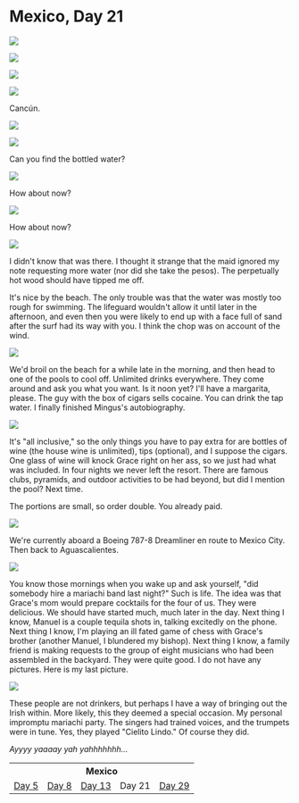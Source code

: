 Mexico, Day 21
==============

![](mexico_35_small.jpg) <!-- 1 clouds -->

![](mexico_36_small.jpg) <!-- 7 feet -->

![](mexico_37_small.jpg) <!-- 11 beach -->

![](mexico_38_small.jpg) <!-- 6 sunset -->

Cancún.

![](mexico_39_small.jpg) <!-- 9 balcony -->

![](mexico_40_small.jpg) <!-- 8 view -->

Can you find the bottled water?

![](mexico_41_small.jpg) <!-- 3 fridge 1 -->

How about now?

![](mexico_42_small.jpg) <!-- 4 fridge 2 -->

How about now?

![](mexico_43_small.jpg) <!-- 5 fridge 3 -->

I didn't know that was there. I thought it strange that the maid ignored my
note requesting more water (nor did she take the pesos).  The perpetually hot
wood should have tipped me off.

It's nice by the beach.  The only trouble was that the water was mostly too
rough for swimming.  The lifeguard wouldn't allow it until later in the
afternoon, and even then you were likely to end up with a face full of sand
after the surf had its way with you.  I think the chop was on account of the
wind.

![](mexico_44_small.jpg) <!-- 2 wind -->

We'd broil on the beach for a while late in the morning, and then head to one
of the pools to cool off.  Unlimited drinks everywhere.  They come around and
ask you what you want.  Is it noon yet?  I'll have a margarita, please.  The
guy with the box of cigars sells cocaine.  You can drink the tap water.  I
finally finished Mingus's autobiography.

![](mexico_45_small.jpg) <!-- 10 pool -->

It's "all inclusive," so the only things you have to pay extra for are
bottles of wine (the house wine is unlimited), tips (optional), and I
suppose the cigars.  One glass of wine will knock Grace right on her ass, so
we just had what was included.  In four nights we never left the resort.
There are famous clubs, pyramids, and outdoor activities to be had beyond,
but did I mention the pool?  Next time.

The portions are small, so order double.  You already paid.

![](mexico_46_small.jpg) <!-- 9b lunch -->

We're currently aboard a Boeing 787-8 Dreamliner en route to Mexico City.  Then
back to Aguascalientes.

![](mexico_47_small.jpg) <!-- 12 bartender -->

You know those mornings when you wake up and ask yourself, "did somebody hire
a mariachi band last night?" Such is life.  The idea was that
Grace's mom would prepare cocktails for the four of us.  They were delicious.
We should have started much, much later in the day.  Next thing I know,
Manuel is a couple tequila shots in, talking excitedly on the phone.  Next
thing I know, I'm playing an ill fated game of chess with Grace's brother
(another Manuel, I blundered my bishop).  Next thing I know, a family friend
is making requests to the group of eight musicians who had been assembled in
the backyard.  They were quite good.  I do not have any pictures.  Here is my
last picture.

![](mexico_48_small.jpg) <!-- 13 margarita -->

These people are not drinkers, but perhaps I have a way of bringing out the
Irish within.  More likely, this they deemed a special occasion.  My personal
impromptu mariachi party.  The singers had trained voices, and the trumpets
were in tune.  Yes, they played "Cielito Lindo."  Of course they did.

_Ayyyy yaaaay yah yahhhhhhh..._

<table class="series">
  <tr><th colspan="5">Mexico</th></tr>
  <tr>
    <td><a href="mexico1.html">Day 5</a></td>
    <td><a href="mexico2.html">Day 8</a></td>
    <td><a href="mexico3.html">Day 13</a></td>
    <td>Day 21</td>
    <td><a href="mexico5.html">Day 29</a></td>
  </tr>
</table>
